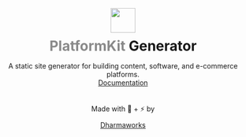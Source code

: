 <div align="center">
    <img width="50" height="50"  src="https://www.platformkit.com/logos/icon-color.png"/>
    <h1 style="margin-bottom:15px;margin-top:10px; border:none;"><span style="opacity:0.5;">PlatformKit</span> Generator</h1>
</div>

<div align="center">
<quote>A static site generator for building content, software, and e-commerce platforms.</quote>

<div class="links">
    <a href="https://platformkit.com/docs">Documentation</a>                    
</div>

<div class="links" style="margin-top:35px;">
<span style="margin-bottom:10px;display:block;">Made with 💖 + ⚡ by</span>
    <a href="https://dharmaworks.com" style="background:none;">Dharmaworks</a>
</div>
</div>